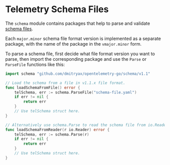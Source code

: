 # Telemetry Schema Files

The `schema` module contains packages that help to parse and validate
[schema files](https://github.com/open-telemetry/oteps/blob/main/text/0152-telemetry-schemas.md).

Each `major.minor` schema file format version is implemented as a separate package, with
the name of the package in the `vmajor.minor` form.

To parse a schema file, first decide what file format version you want to parse,
then import the corresponding package and use the `Parse` or `ParseFile` functions
like this:

```go
import schema "github.com/dmitryax/opentelemetry-go/schema/v1.1"

// Load the schema from a file in v1.1.x file format.
func loadSchemaFromFile() error {
	telSchema, err := schema.ParseFile("schema-file.yaml")
	if err != nil {
		return err
	}
	// Use telSchema struct here.
}

// Alternatively use schema.Parse to read the schema file from io.Reader.
func loadSchemaFromReader(r io.Reader) error {
	telSchema, err := schema.Parse(r)
	if err != nil {
		return err
	}
	// Use telSchema struct here.
}
```
